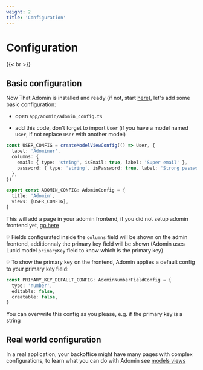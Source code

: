 ```yaml
---
weight: 2
title: 'Configuration'
---
```


# Configuration

{{< br >}}

## Basic configuration

Now That Adomin is installed and ready (if not, start [here](/adomin/docs/backend/installation)), let's add some basic configuration:

- open `app/adomin/adomin_config.ts`

- add this code, don't forget to import `User` (if you have a model named `User`, if not replace `User` with another model)

```ts
const USER_CONFIG = createModelViewConfig(() => User, {
  label: 'Adominer',
  columns: {
    email: { type: 'string', isEmail: true, label: 'Super email' },
    password: { type: 'string', isPassword: true, label: 'Strong password' },
  },
})

export const ADOMIN_CONFIG: AdominConfig = {
  title: 'Adomin',
  views: [USER_CONFIG],
}
```

This will add a page in your adomin frontend, if you did not setup adomin frontend yet, [go here](/adomin/docs/frontend/setup)

💡 Fields configurated inside the `columns` field will be shown on the admin frontend, additionnaly the primary key field will be shown
(Adomin uses Lucid model `primaryKey` field to know which is the primary key)

💡 To show the primary key on the frontend, Adomin applies a default config to your primary key field:

```ts
const PRIMARY_KEY_DEFAULT_CONFIG: AdominNumberFieldConfig = {
  type: 'number',
  editable: false,
  creatable: false,
}
```

You can overwrite this config as you please, e.g. if the primary key is a string

## Real world configuration

In a real application, your backoffice might have many pages with complex configurations, to learn what you can do with Adomin see [models views](/adomin/docs/backend/views/models)
